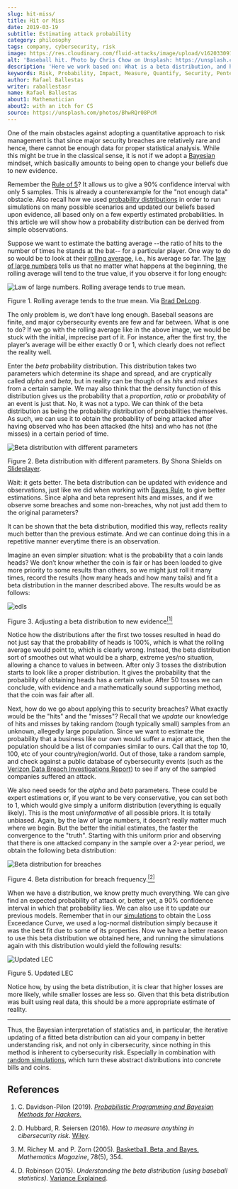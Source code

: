 ```yaml
---
slug: hit-miss/
title: Hit or Miss
date: 2019-03-19
subtitle: Estimating attack probability
category: philosophy
tags: company, cybersecurity, risk
image: https://res.cloudinary.com/fluid-attacks/image/upload/v1620330919/blog/hit-miss/cover_af7fay.webp
alt: 'Baseball hit. Photo by Chris Chow on Unsplash: https://unsplash.com/photos/BhwRQr08PcM'
description: 'Here we work based on: What is a beta distribution, and how can it help us estimate the probability of suffering an attack given the scarce information?'
keywords: Risk, Probability, Impact, Measure, Quantify, Security, Pentesting, Ethical Hacking
author: Rafael Ballestas
writer: raballestasr
name: Rafael Ballestas
about1: Mathematician
about2: with an itch for CS
source: https://unsplash.com/photos/BhwRQr08PcM
---
```


One of the main obstacles against adopting a quantitative approach to
risk management is that since major security breaches are relatively
rare and hence, there cannot be enough data for proper statistical
analysis. While this might be true in the classical sense, it is not if
we adopt a [Bayesian](../updating-belief/) mindset, which basically
amounts to being open to change your beliefs due to new evidence.

Remember the [Rule of 5](../quantifying-risk)? It allows us to give a
90% confidence interval with only 5 samples. This is already a
counterexample for the "not enough data" obstacle. Also recall how we
used [probability distributions](../monetizing-vulnerabilities) in order
to run simulations on many possible scenarios and updated our beliefs
based upon evidence, all based only on a few expertly estimated
probabilities. In this article we will show how a probability
distribution can be derived from simple observations.

Suppose we want to estimate the batting average --the ratio of hits to
the number of times he stands at the bat-- for a particular player. One
way to do so would be to look at their [rolling
average](https://en.wikipedia.org/wiki/Moving_average), i.e., his
average so far. The [law of large
numbers](https://www.probabilisticworld.com/law-large-numbers/) tells us
that no matter what happens at the beginning, the rolling average will
tend to the true value, if you observe it for long enough:

<div class="imgblock">

![Law of large numbers. Rolling average tends to true mean.](https://res.cloudinary.com/fluid-attacks/image/upload/v1620330915/blog/hit-miss/law-large-numbers_ushyni.webp)

<div class="title">

Figure 1. Rolling average tends to the true mean. Via
[Brad DeLong](https://www.bradford-delong.com/2005/07/the_law_of_larg.html).

</div>

</div>

The only problem is, we don’t have long enough. Baseball seasons are
finite, and major cybersecurity events are few and far between. What is
one to do? If we go with the rolling average like in the above image, we
would be stuck with the initial, imprecise part of it. For instance,
after the first try, the player’s average will be either exactly 0 or 1,
which clearly does not reflect the reality well.

Enter the *beta* probability distribution. This distribution takes two
parameters which determine its shape and spread, and are cryptically
called *alpha* and *beta*, but in reality can be though of as *hits* and
*misses* from a certain sample. We may also think that the density
function of this distribution gives us the probability that a
*proportion*, *ratio* or *probability* of an event is just that. No, it
was not a typo. We can think of the beta distribution as being the
probability distribution of probabilities themselves. As such, we can
use it to obtain the probability of being attacked after having observed
who has been attacked (the hits) and who has not (the misses) in a
certain period of time.

<div class="imgblock">

![Beta distribution with different parameters](https://res.cloudinary.com/fluid-attacks/image/upload/v1620330915/blog/hit-miss/beta-dist_jwrisa.webp)

<div class="title">

Figure 2. Beta distribution with different parameters.
By Shona Shields on [Slideplayer](http://slideplayer.com/slide/6184857/).

</div>

</div>

Wait: it gets better. The beta distribution can be updated with evidence
and observations, just like we did when working with [Bayes
Rule](../updating-belief), to give better estimations. Since alpha and
beta represent hits and misses, and if we observe some breaches and some
non-breaches, why not just add them to the original parameters?

It can be shown that the beta distribution, modified this way, reflects
reality much better than the previous estimate. And we can continue
doing this in a repetitive manner everytime there is an observation.

Imagine an even simpler situation: what is the probability that a coin
lands heads? We don’t know whether the coin is fair or has been loaded
to give more priority to some results than others, so we might just roll
it many times, record the results (how many heads and how many tails)
and fit a beta distribution in the manner described above. The results
would be as follows:

<div class="imgblock">

![edls](https://res.cloudinary.com/fluid-attacks/image/upload/v1620330915/blog/hit-miss/coin-toss-exp_mwyq4u.webp)

<div class="title">

Figure 3. Adjusting a beta distribution to new evidence[<sup>\[1\]</sup>](#r1)

</div>

</div>

Notice how the distributions after the first two tosses resulted in head
do not just say that the probability of heads is 100%, which is what the
rolling average would point to, which is clearly wrong. Instead, the
beta distribution sort of smoothes out what would be a sharp, extreme
yes/no situation, allowing a chance to values in between. After only 3
tosses the distribution starts to look like a proper distribution. It
gives the probability that the probability of obtaining heads has a
certain value. After 50 tosses we can conclude, with evidence and a
mathematically sound supporting method, that the coin was fair after
all.

Next, how do we go about applying this to security breaches? What
exactly would be the "hits" and the "misses"? Recall that we *update*
our knowledge of hits and misses by taking random (tough typically
small) samples from an unknown, allegedly large population. Since we
want to estimate the probability that a business like our own would
suffer a major attack, then the population should be a list of companies
similar to ours. Call that the top 10, 100, etc of your
country/region/world. Out of those, take a random sample, and check
against a public database of cybersecurity events (such as the [Verizon
Data Breach Investigations
Report](https://enterprise.verizon.com/resources/reports/dbir/)) to see
if any of the sampled companies suffered an attack.

We also need seeds for the *alpha* and *beta* parameters. These could be
expert estimations or, if you want to be very conservative, you can set
both to 1, which would give simply a uniform distribution (everything is
equally likely). This is the most *uninformative* of all possible
priors. It is totally unbiased. Again, by the law of large numbers, it
doesn’t really matter much where we begin. But the better the initial
estimates, the faster the convergence to the "truth". Starting with this
uniform prior and observing that there is one attacked company in the
sample over a 2-year period, we obtain the following beta distribution:

<div class="imgblock">

![Beta distribution for breaches](https://res.cloudinary.com/fluid-attacks/image/upload/v1620330914/blog/hit-miss/obtained-beta_sngyua.webp)

<div class="title">

Figure 4. Beta distribution for breach frequency.[<sup>\[2\]</sup>](#r2)

</div>

</div>

When we have a distribution, we know pretty much everything. We can give
find an expected probability of attack or, better yet, a 90% confidence
interval in which that probability lies. We can also use it to update
our previous models. Remember that in our
[simulations](../monetizing-vulnerabilities) to obtain the Loss
Exceedance Curve, we used a log-normal distribution simply because it
was the best fit due to some of its properties. Now we have a better
reason to use this beta distribution we obtained here, and running the
simulations again with this distribution would yield the following
results:

<div class="imgblock">

![Updated
LEC](https://res.cloudinary.com/fluid-attacks/image/upload/v1620330914/blog/hit-miss/lec-comparison_xufbvt.webp)

<div class="title">

Figure 5. Updated LEC

</div>

</div>

Notice how, by using the beta distribution, it is clear that higher
losses are more likely, while smaller losses are less so. Given that
this beta distribution was built using real data, this should be a more
appropriate estimate of reality.

---
Thus, the Bayesian interpretation of statistics and, in particular, the
iterative updating of a fitted beta distribution can aid your company in
better understanding risk, and not only in cibersecurity, since nothing
in this method is inherent to cybersecurity risk. Especially in
combination with [random simulations](../monetizing-vulnerabilities/),
which turn these abstract distributions into concrete bills and coins.

## References

1. C. Davidson-Pilon (2019). [*Probabilistic Programming and Bayesian
    Methods for
    Hackers.*](https://github.com/CamDavidsonPilon/Probabilistic-Programming-and-Bayesian-Methods-for-Hackers)

2. D. Hubbard, R. Seiersen (2016). *How to measure anything in
    cibersecurity risk*. [Wiley](https://www.howtomeasureanything.com/).

3. M. Richey M. and P. Zorn (2005). [Basketball, Beta, and
    Bayes.](https://www.jstor.org/stable/30044191?seq=1) *Mathematics
    Magazine*, 78(5), 354.

4. D. Robinson (2015). *Understanding the beta distribution (using
    baseball statistics)*. [Variance
    Explained](http://varianceexplained.org/statistics/beta_distribution_and_baseball/).
